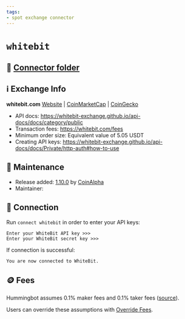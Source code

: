 ```yaml
---
tags:
- spot exchange connector
---
```


# `whitebit`

## 📁 [Connector folder](https://github.com/hummingbot/hummingbot/tree/master/hummingbot/connector/exchange/whitebit)

## ℹ️ Exchange Info

**whitebit.com** [Website](https://whitebit.com/) | [CoinMarketCap](https://coinmarketcap.com/exchanges/whitebit/) | [CoinGecko](https://www.coingecko.com/en/exchanges/whitebit)

* API docs: https://whitebit-exchange.github.io/api-docs/docs/category/public
* Transaction fees: https://whitebit.com/fees
* Minimum order size: Equivalent value of 5.05 USDT
* Creating API keys: https://whitebit-exchange.github.io/api-docs/docs/Private/http-auth#how-to-use

## 👷 Maintenance

* Release added: [1.10.0](/release-notes/1.10.0/) by [CoinAlpha](https://coinalpha.com)
* Maintainer:

## 🔑 Connection

Run `connect whitebit` in order to enter your API keys:
 
```
Enter your WhiteBit API key >>>
Enter your WhiteBit secret key >>>
```

If connection is successful:
```
You are now connected to WhiteBit.
```

## 🪙 Fees

Hummingbot assumes 0.1% maker fees and 0.1% taker fees ([source](https://github.com/hummingbot/hummingbot/blob/master/hummingbot/connector/exchange/whitebit/whitebit_utils.py)).

Users can override these assumptions with [Override Fees](/global-configs/override-fees/).
